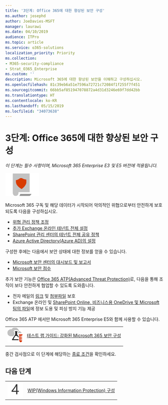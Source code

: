 ```yaml
---
title: '3단계: Office 365에 대한 향상된 보안 구성'
ms.author: josephd
author: JoeDavies-MSFT
manager: laurawi
ms.date: 04/10/2019
audience: ITPro
ms.topic: article
ms.service: o365-solutions
localization_priority: Priority
ms.collection:
- M365-security-compliance
- Strat_O365_Enterprise
ms.custom: ''
description: Microsoft 365에 대한 향상된 보안을 이해하고 구성하십시오.
ms.openlocfilehash: 81c39eb6a51e7596a72721c72084f1f255f7f451
ms.sourcegitcommit: 66bb5af851947078872a4d31d3246e69f7dd42bb
ms.translationtype: HT
ms.contentlocale: ko-KR
ms.lasthandoff: 05/15/2019
ms.locfileid: "34073638"
---
```

# <a name="step-3-configure-increased-security-for-microsoft-365"></a>3단계: Office 365에 대한 향상된 보안 구성

*이 단계는 필수 사항이며, Microsoft 365 Enterprise E3 및 E5 버전에 적용됩니다.*

![](./media/deploy-foundation-infrastructure/infoprotection_icon-small.png)

Microsoft 365 구독 및 해당 데이터가 시작되어 악의적인 위협으로부터 안전하게 보호되도록 다음을 구성하십시오.

- [위협 관리 정책 조정](https://docs.microsoft.com/office365/securitycompliance/tenant-wide-setup-for-increased-security#tune-threat-management-policies-in-the-office-365-security--compliance-center)
- [추가 Exchange 온라인 테넌트 전체 설정](https://docs.microsoft.com/office365/securitycompliance/tenant-wide-setup-for-increased-security#configure-additional-exchange-online-tenant-wide-settings)
- [SharePoint 관리 센터의 테넌트 전체 공유 정책](https://docs.microsoft.com/office365/securitycompliance/tenant-wide-setup-for-increased-security#configure-tenant-wide-sharing-policies-in-sharepoint-admin-center)
- [Azure Active Directory(Azure AD)의 설정](https://docs.microsoft.com/office365/securitycompliance/tenant-wide-setup-for-increased-security#configure-settings-in-azure-active-directory)

구성한 후에는 다음에서 보안 상태에 대한 정보를 얻을 수 있습니다.

- [Microsoft 보안 센터의 대시보드 및 보고서](https://docs.microsoft.com/office365/securitycompliance/tenant-wide-setup-for-increased-security#view-dashboards-and-reports-in-the-security--compliance-center)
- [Microsoft 보안 점수](https://docs.microsoft.com/office365/securitycompliance/microsoft-secure-score)

추가 보안 기능은 [Office 365 ATP(Advanced Threat Protection)](https://docs.microsoft.com/office365/securitycompliance/office-365-atp)로, 다음을 통해 조직이 보다 안전하게 협업할 수 있도록 도와줍니다.

- 전자 메일의 [링크](https://docs.microsoft.com/office365/securitycompliance/atp-safe-links) 및 [첨부파일](https://docs.microsoft.com/office365/securitycompliance/atp-safe-attachments) 보호 
- Exchange 온라인 및 [SharePoint Online, 비즈니스용 OneDrive 및 Microsoft 팀의 파일](https://docs.microsoft.com/office365/securitycompliance/atp-for-spo-odb-and-teams)에 정보 도용 및 피싱 방지 기능 제공 

Office 365 ATP 에서만 Microsoft 365 Enterprise E5와 함께 사용할 수 있습니다.

|||
|:-------|:-----|
|![Microsoft 클라우드의 테스트 랩 가이드](media/m365-enterprise-test-lab-guides/cloud-tlg-icon-small.png)| [테스트 랩 가이드: 강화된 Microsoft 365 보안 구성](increased-o365-security-microsoft-365-enterprise-dev-test-environment.md) |
|||

중간 검사점으로 이 단계에 해당하는 [종료 조건](infoprotect-exit-criteria.md#crit-infoprotect-step3)을 확인하세요.

## <a name="next-step"></a>다음 단계


|||
|:-------|:-----|
|![](./media/stepnumbers/Step4.png)|[WIP(Windows Information Protection) 구성](infoprotect-deploy-windows-information-protection.md)|


